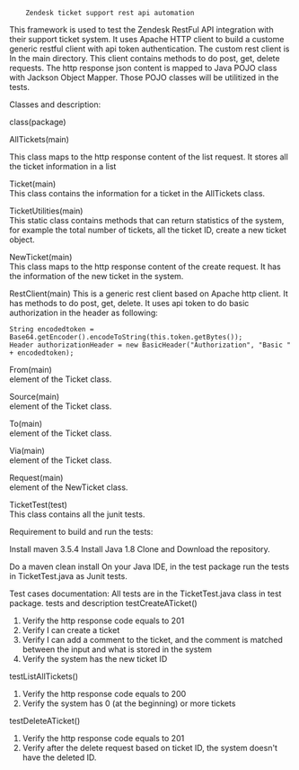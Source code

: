 		Zendesk ticket support rest api automation
This framework is used to test the Zendesk RestFul API integration with their support ticket system. It uses Apache HTTP client to build a custome generic restful client with api token authentication.  The custom rest client is In the main directory. This client contains methods to do post, get, delete requests. The http response json content is mapped to Java POJO class with Jackson Object Mapper. Those POJO classes will be utilitized in the tests.

Classes and description:

class(package)

AllTickets(main)

This class maps to the http response content of the list request. It stores all the ticket information in a list

Ticket(main)		
This class contains the information for a ticket in the AllTickets class.

TicketUtilities(main)	
This static class contains methods that can return statistics of the system, for example the total number of tickets, 
all the ticket ID, create a new ticket object.

NewTicket(main)		
This class maps to the http response content of the create request. It has the information of the new ticket in the system. 

RestClient(main)
This is a generic rest client based on Apache http client. It has methods to do post, get, delete. It uses api token to do basic authorization in the header as following:

	String encodedtoken = Base64.getEncoder().encodeToString(this.token.getBytes());
	Header authorizationHeader = new BasicHeader("Authorization", "Basic " + encodedtoken);

From(main)		
element of the Ticket class.

Source(main)		
element of the Ticket class. 

To(main)		
element of the Ticket class.

Via(main)		
element of the Ticket class.

Request(main)		
element of the NewTicket class.

TicketTest(test)	
This class contains all the junit tests.

Requirement to build and run the tests:

Install maven 3.5.4
Install Java 1.8
Clone and Download the repository.

Do a maven clean install
On your Java IDE, in the test package run the tests in TicketTest.java as Junit tests. 

Test cases documentation: All tests are in the TicketTest.java class in test package.
tests and description
testCreateATicket()	
1. Verify the http response code equals to 201	
2. Verify I can create a ticket
3. Verify I can add a comment to the ticket, and the comment is matched between the input and what is stored in the system
4. Verify the system has the new ticket ID

testListAllTickets()	
1. Verify the http response code equals to 200
2. Verify the system has 0 (at the beginning) or more tickets

testDeleteATicket()	
1. Verify the http response code equals to 201
2. Verify after the delete request based on ticket ID, the system doesn't have the deleted ID.
